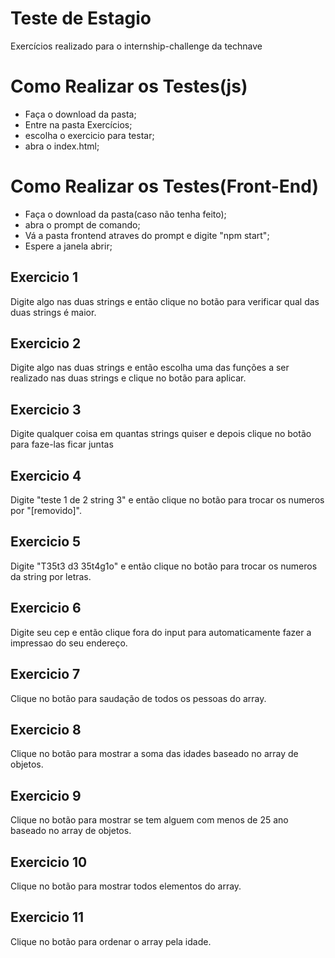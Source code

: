 # Teste de Estagio

Exercícios realizado para o internship-challenge da technave

# Como Realizar os Testes(js)

- Faça o download da pasta;
- Entre na pasta Exercícios;
- escolha o exercicio para testar;
- abra o index.html;

# Como Realizar os Testes(Front-End)
- Faça o download da pasta(caso não tenha feito);
- abra o prompt de comando;
- Vá a pasta frontend atraves do prompt e digite "npm start";
- Espere a janela abrir;

## Exercicio 1

Digite algo nas duas strings e então clique no botão para verificar qual das duas strings é maior.

## Exercicio 2

Digite algo nas duas strings e então escolha uma das funções a ser realizado nas duas strings e clique no botão para aplicar.

## Exercicio 3

Digite qualquer coisa em quantas strings quiser e depois clique no botão para faze-las ficar juntas

## Exercicio 4

Digite "teste 1 de 2 string 3" e então clique no botão para trocar os numeros por "[removido]".

## Exercicio 5

Digite "T35t3 d3 35t4g1o" e então clique no botão para trocar os numeros da string por letras.

## Exercicio 6

Digite seu cep e então clique fora do input para automaticamente fazer a impressao do seu endereço.

## Exercicio 7

Clique no botão para saudação de todos os pessoas do array.

## Exercicio 8

Clique no botão para mostrar a soma das idades baseado no array de objetos.

## Exercicio 9

Clique no botão para mostrar se tem alguem com menos de 25 ano baseado no array de objetos.

## Exercicio 10

Clique no botão para mostrar todos elementos do array.

## Exercicio 11

Clique no botão para ordenar o array pela idade.
